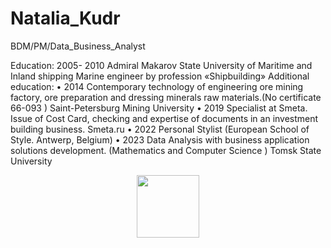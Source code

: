 # Natalia_Kudr

BDM/PM/Data_Business_Analyst

Education:
2005- 2010 Admiral Makarov State University of Maritime and Inland shipping
Marine engineer by profession «Shipbuilding»
Additional education:
• 2014 Contemporary technology of engineering ore mining factory, ore preparation and dressing minerals raw materials.(No certificate 66-093 ) Saint-Petersburg Mining University
• 2019 Specialist at Smeta. Issue of Cost Card, checking and expertise of documents in an investment building business. Smeta.ru
• 2022 Personal Stylist (European School of Style. Antwerp, Belgium)
• 2023 Data Analysis with business application solutions development. (Mathematics and Computer Science ) Tomsk State University
<div id="header" align="center">
  <img src="https://media.giphy.com/media/M9gbBd9nbDrOTu1Mqx/giphy.gif" width="100"/>
</div>
